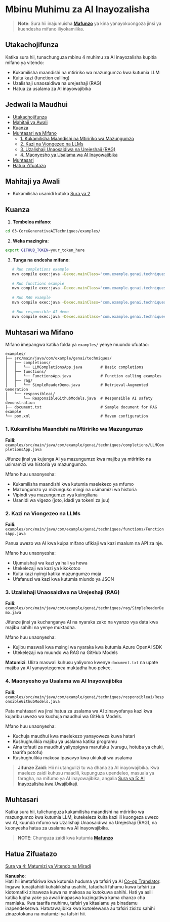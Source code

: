 <!--
CO_OP_TRANSLATOR_METADATA:
{
  "original_hash": "0a27b17f64f598a80b72d93b98b7ed04",
  "translation_date": "2025-07-21T20:39:49+00:00",
  "source_file": "03-CoreGenerativeAITechniques/README.md",
  "language_code": "sw"
}
-->
# Mbinu Muhimu za AI Inayozalisha

>**Note**: Sura hii inajumuisha [**Mafunzo**](./TUTORIAL.md) ya kina yanayokuongoza jinsi ya kuendesha mifano iliyokamilika.

## Utakachojifunza
Katika sura hii, tunachunguza mbinu 4 muhimu za AI inayozalisha kupitia mifano ya vitendo:
- Kukamilisha maandishi na mtiririko wa mazungumzo kwa kutumia LLM
- Kuita kazi (function calling)
- Uzalishaji unaosaidiwa na urejeshaji (RAG)
- Hatua za usalama za AI inayowajibika

## Jedwali la Maudhui

- [Utakachojifunza](../../../03-CoreGenerativeAITechniques)
- [Mahitaji ya Awali](../../../03-CoreGenerativeAITechniques)
- [Kuanza](../../../03-CoreGenerativeAITechniques)
- [Muhtasari wa Mifano](../../../03-CoreGenerativeAITechniques)
  - [1. Kukamilisha Maandishi na Mtiririko wa Mazungumzo](../../../03-CoreGenerativeAITechniques)
  - [2. Kazi na Viongezeo na LLMs](../../../03-CoreGenerativeAITechniques)
  - [3. Uzalishaji Unaosaidiwa na Urejeshaji (RAG)](../../../03-CoreGenerativeAITechniques)
  - [4. Maonyesho ya Usalama wa AI Inayowajibika](../../../03-CoreGenerativeAITechniques)
- [Muhtasari](../../../03-CoreGenerativeAITechniques)
- [Hatua Zifuatazo](../../../03-CoreGenerativeAITechniques)

## Mahitaji ya Awali

- Kukamilisha usanidi kutoka [Sura ya 2](../../../02-SetupDevEnvironment)

## Kuanza

1. **Tembelea mifano**:  
```bash
cd 03-CoreGenerativeAITechniques/examples/
```  
2. **Weka mazingira**:  
```bash
export GITHUB_TOKEN=your_token_here
```  
3. **Tunga na endesha mifano**:  
```bash
   # Run completions example
   mvn compile exec:java -Dexec.mainClass="com.example.genai.techniques.completions.LLMCompletionsApp"
   
   # Run functions example  
   mvn compile exec:java -Dexec.mainClass="com.example.genai.techniques.functions.FunctionsApp"
   
   # Run RAG example
   mvn compile exec:java -Dexec.mainClass="com.example.genai.techniques.rag.SimpleReaderDemo"
   
   # Run responsible AI demo
   mvn compile exec:java -Dexec.mainClass="com.example.genai.techniques.responsibleai.ResponsibleGithubModels"
   ```  

## Muhtasari wa Mifano

Mifano imepangwa katika folda ya `examples/` yenye muundo ufuatao:

```
examples/
├── src/main/java/com/example/genai/techniques/
│   ├── completions/
│   │   └── LLMCompletionsApp.java        # Basic completions 
│   ├── functions/
│   │   └── FunctionsApp.java             # Function calling examples
│   ├── rag/
│   │   └── SimpleReaderDemo.java         # Retrieval-Augmented Generation
│   └── responsibleai/
│       └── ResponsibleGithubModels.java  # Responsible AI safety demonstration
├── document.txt                          # Sample document for RAG example
└── pom.xml                               # Maven configuration
```

### 1. Kukamilisha Maandishi na Mtiririko wa Mazungumzo
**Faili**: `examples/src/main/java/com/example/genai/techniques/completions/LLMCompletionsApp.java`

Jifunze jinsi ya kujenga AI ya mazungumzo kwa majibu ya mtiririko na usimamizi wa historia ya mazungumzo.

Mfano huu unaonyesha:
- Kukamilisha maandishi kwa kutumia maelekezo ya mfumo
- Mazungumzo ya mizunguko mingi na usimamizi wa historia
- Vipindi vya mazungumzo vya kuingiliana
- Usanidi wa vigezo (joto, idadi ya tokeni za juu)

### 2. Kazi na Viongezeo na LLMs
**Faili**: `examples/src/main/java/com/example/genai/techniques/functions/FunctionsApp.java`

Panua uwezo wa AI kwa kuipa mifano ufikiaji wa kazi maalum na API za nje.

Mfano huu unaonyesha:
- Ujumuishaji wa kazi ya hali ya hewa
- Utekelezaji wa kazi ya kikokotoo  
- Kuita kazi nyingi katika mazungumzo moja
- Ufafanuzi wa kazi kwa kutumia miundo ya JSON

### 3. Uzalishaji Unaosaidiwa na Urejeshaji (RAG)
**Faili**: `examples/src/main/java/com/example/genai/techniques/rag/SimpleReaderDemo.java`

Jifunze jinsi ya kuchanganya AI na nyaraka zako na vyanzo vya data kwa majibu sahihi na yenye muktadha.

Mfano huu unaonyesha:
- Kujibu maswali kwa msingi wa nyaraka kwa kutumia Azure OpenAI SDK
- Utekelezaji wa muundo wa RAG na GitHub Models

**Matumizi**: Uliza maswali kuhusu yaliyomo kwenye `document.txt` na upate majibu ya AI yanayotegemea muktadha huo pekee.

### 4. Maonyesho ya Usalama wa AI Inayowajibika
**Faili**: `examples/src/main/java/com/example/genai/techniques/responsibleai/ResponsibleGithubModels.java`

Pata muhtasari wa jinsi hatua za usalama wa AI zinavyofanya kazi kwa kujaribu uwezo wa kuchuja maudhui wa GitHub Models.

Mfano huu unaonyesha:
- Kuchuja maudhui kwa maelekezo yanayoweza kuwa hatari
- Kushughulikia majibu ya usalama katika programu
- Aina tofauti za maudhui yaliyopigwa marufuku (vurugu, hotuba ya chuki, taarifa potofu)
- Kushughulikia makosa ipasavyo kwa ukiukaji wa usalama

> **Jifunze Zaidi**: Hii ni utangulizi tu wa dhana za AI inayowajibika. Kwa maelezo zaidi kuhusu maadili, kupunguza upendeleo, masuala ya faragha, na mifumo ya AI inayowajibika, angalia [Sura ya 5: AI Inayozalisha kwa Uwajibikaji](../05-ResponsibleGenAI/README.md).

## Muhtasari

Katika sura hii, tulichunguza kukamilisha maandishi na mtiririko wa mazungumzo kwa kutumia LLM, kutekeleza kuita kazi ili kuongeza uwezo wa AI, kuunda mfumo wa Uzalishaji Unaosaidiwa na Urejeshaji (RAG), na kuonyesha hatua za usalama wa AI inayowajibika.

> **NOTE**: Chunguza zaidi kwa kutumia [**Mafunzo**](./TUTORIAL.md)

## Hatua Zifuatazo

[Sura ya 4: Matumizi ya Vitendo na Miradi](../04-PracticalSamples/README.md)

**Kanusho**:  
Hati hii imetafsiriwa kwa kutumia huduma ya tafsiri ya AI [Co-op Translator](https://github.com/Azure/co-op-translator). Ingawa tunajitahidi kuhakikisha usahihi, tafadhali fahamu kuwa tafsiri za kiotomatiki zinaweza kuwa na makosa au kutokuwa sahihi. Hati ya asili katika lugha yake ya awali inapaswa kuzingatiwa kama chanzo cha mamlaka. Kwa taarifa muhimu, tafsiri ya kitaalamu ya binadamu inapendekezwa. Hatutawajibika kwa kutoelewana au tafsiri zisizo sahihi zinazotokana na matumizi ya tafsiri hii.